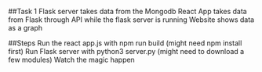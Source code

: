 ##Task 1
Flask server takes data from the Mongodb
React App takes data from Flask through API while the flask server is running
Website shows data as a graph

##Steps
Run the react app.js with npm run build (might need npm install first)
Run Flask server with python3 server.py (might need to download a few modules)
Watch the magic happen
